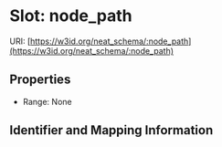 # Slot: node_path

URI: [https://w3id.org/neat_schema/:node_path](https://w3id.org/neat_schema/:node_path)



<!-- no inheritance hierarchy -->


## Properties

 * Range: None



## Identifier and Mapping Information





